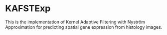 # KAFSTExp
This is the implementation of Kernel Adaptive Filtering with Nyström Approximation for predicting spatial gene expression from histology images.
